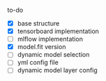 to-do
- [x] base structure
- [x] tensorboard implementation
- [ ] mlflow implementation
- [x] model.fit version
- [ ] dynamic model selection
- [ ] yml config file
- [ ] dynamic model layer config